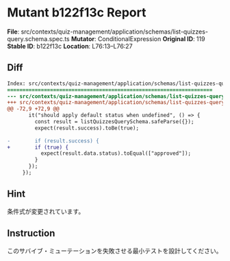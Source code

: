 # Mutant b122f13c Report

**File**: src/contexts/quiz-management/application/schemas/list-quizzes-query.schema.spec.ts
**Mutator**: ConditionalExpression
**Original ID**: 119
**Stable ID**: b122f13c
**Location**: L76:13–L76:27

## Diff

```diff
Index: src/contexts/quiz-management/application/schemas/list-quizzes-query.schema.spec.ts
===================================================================
--- src/contexts/quiz-management/application/schemas/list-quizzes-query.schema.spec.ts	original
+++ src/contexts/quiz-management/application/schemas/list-quizzes-query.schema.spec.ts	mutated #119
@@ -72,9 +72,9 @@
       it("should apply default status when undefined", () => {
         const result = listQuizzesQuerySchema.safeParse({});
         expect(result.success).toBe(true);
 
-        if (result.success) {
+        if (true) {
           expect(result.data.status).toEqual(["approved"]);
         }
       });
     });
```

## Hint

条件式が変更されています。

## Instruction

このサバイブ・ミューテーションを失敗させる最小テストを設計してください。
